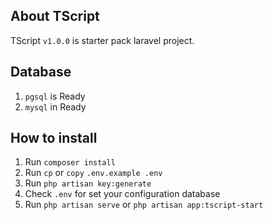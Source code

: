 ## About TScript
TScript `v1.0.0` is starter pack laravel project.

## Database
1. `pgsql` is Ready
2. `mysql` in Ready

## How to install
1. Run `composer install`
2. Run `cp` or `copy` `.env.example .env`
3. Run `php artisan key:generate`
4. Check `.env` for set your configuration database
5. Run `php artisan serve` or `php artisan app:tscript-start`
